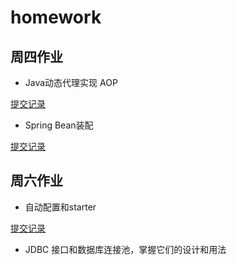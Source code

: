 # homework

## 周四作业

* Java动态代理实现 AOP

[提交记录](https://github.com/cchenxi/JAVA-000/commit/0b6336d6f0606794e419a1b1267d7e8e2eb77a44)

* Spring Bean装配

[提交记录](https://github.com/cchenxi/JAVA-000/commit/5ce30a700b580ec0d9bcee689b8399c4cf8ab15f)

## 周六作业

* 自动配置和starter

[提交记录](https://github.com/cchenxi/JAVA-000/commit/43a012041ccad545d0684d1c4a7c9935a41cafd8)

* JDBC 接口和数据库连接池，掌握它们的设计和用法
